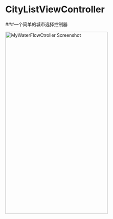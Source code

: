 # CityListViewController
###一个简单的城市选择控制器

<img src="https://github.com/NengQuan/MyWaterFlowCtroller/blob/master/CityListViewController/22.png" alt="MyWaterFlowCtroller Screenshot" width="320" height="568" />
